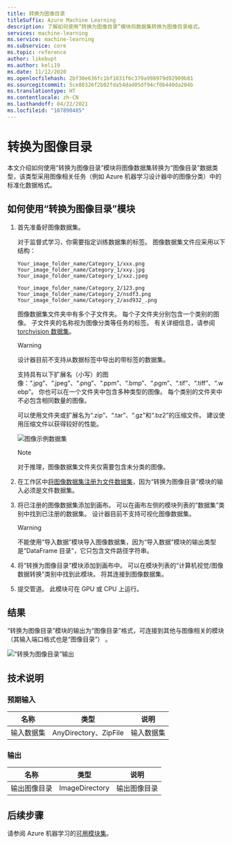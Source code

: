 ```yaml
---
title: 转换为图像目录
titleSuffix: Azure Machine Learning
description: 了解如何使用“转换为图像目录”模块将数据集转换为图像目录格式。
services: machine-learning
ms.service: machine-learning
ms.subservice: core
ms.topic: reference
author: likebupt
ms.author: keli19
ms.date: 11/12/2020
ms.openlocfilehash: 2bf30e636fc1bf1031f6c379a998979d92909b81
ms.sourcegitcommit: 5ce88326f2b02fda54dad05df94cf0b440da284b
ms.translationtype: HT
ms.contentlocale: zh-CN
ms.lasthandoff: 04/22/2021
ms.locfileid: "107890485"
---
```

# <a name="convert-to-image-directory"></a>转换为图像目录

本文介绍如何使用“转换为图像目录”模块将图像数据集转换为“图像目录”数据类型，该类型采用图像相关任务（例如 Azure 机器学习设计器中的图像分类）中的标准化数据格式。

## <a name="how-to-use-convert-to-image-directory"></a>如何使用“转换为图像目录”模块  

1. 首先准备好图像数据集。 

    对于监督式学习，你需要指定训练数据集的标签。 图像数据集文件应采用以下结构：
    
    ```
    Your_image_folder_name/Category_1/xxx.png
    Your_image_folder_name/Category_1/xxy.jpg
    Your_image_folder_name/Category_1/xxz.jpeg
    
    Your_image_folder_name/Category_2/123.png
    Your_image_folder_name/Category_2/nsdf3.png
    Your_image_folder_name/Category_2/asd932_.png
    ```
    
    图像数据集文件夹中有多个子文件夹。 每个子文件夹分别包含一个类别的图像。 子文件夹的名称视为图像分类等任务的标签。 有关详细信息，请参阅 [torchvision 数据集](https://pytorch.org/vision/stable/datasets.html#imagefolder)。

    > [!WARNING]
    > 设计器目前不支持从数据标签中导出的带标签的数据集。

    支持具有以下扩展名（小写）的图像：“.jpg”、“.jpeg”、“.png”、“.ppm”、“.bmp”、“.pgm”、“.tif”、“.tiff”、“.webp”。 你也可以在一个文件夹中包含多种类型的图像。 每个类别的文件夹中不必包含相同数量的图像。

    可以使用文件夹或扩展名为“.zip”、“.tar”、“.gz”和“.bz2”的压缩文件。 建议使用压缩文件以获得较好的性能。 
    
    ![图像示例数据集](./media/module/image-sample-dataset.png)

    > [!NOTE]
    > 对于推理，图像数据集文件夹仅需要包含未分类的图像。

1. 在工作区中[将图像数据集注册为文件数据集](../how-to-create-register-datasets.md)，因为“转换为图像目录”模块的输入必须是文件数据集。

1. 将已注册的图像数据集添加到画布。 可以在画布左侧的模块列表的“数据集”类别中找到已注册的数据集。 设计器目前不支持可视化图像数据集。

    > [!WARNING]
    > 不能使用“导入数据”模块导入图像数据集，因为“导入数据”模块的输出类型是“DataFrame 目录”，它只包含文件路径字符串。

1. 将“转换为图像目录”模块添加到画布中。 可以在模块列表的“计算机视觉/图像数据转换”类别中找到此模块。 将其连接到图像数据集。
    
3.  提交管道。 此模块可在 GPU 或 CPU 上运行。

## <a name="results"></a>结果

“转换为图像目录”模块的输出为“图像目录”格式，可连接到其他与图像相关的模块（其输入端口格式也是“图像目录”） 。

![“转换为图像目录”输出](./media/module/convert-to-image-directory-output.png)

## <a name="technical-notes"></a>技术说明 

###  <a name="expected-inputs"></a>预期输入  

| 名称          | 类型                  | 说明   |
| ------------- | --------------------- | ------------- |
| 输入数据集 | AnyDirectory、ZipFile | 输入数据集 |

###  <a name="output"></a>输出  

| 名称                   | 类型           | 说明            |
| ---------------------- | -------------- | ---------------------- |
| 输出图像目录 | ImageDirectory | 输出图像目录 |

## <a name="next-steps"></a>后续步骤

请参阅 Azure 机器学习的[可用模块集](module-reference.md)。